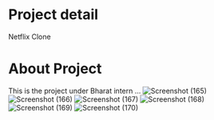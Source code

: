 # Project detail 
Netflix Clone 
# About Project
This is the project under Bharat intern ...
![Screenshot (165)](https://github.com/guptaravimp/Netflixproject/assets/142169363/21071e3c-cfae-435d-b347-7846a53796c1)
![Screenshot (166)](https://github.com/guptaravimp/Netflixproject/assets/142169363/7b8b0a69-1d4a-43b1-ad06-eed21b5311db)
![Screenshot (167)](https://github.com/guptaravimp/Netflixproject/assets/142169363/78b28c5d-23e9-4082-9cae-e740fe709223)
![Screenshot (168)](https://github.com/guptaravimp/Netflixproject/assets/142169363/abfd2ae1-bbdd-4e44-83f3-1c94cc193068)
![Screenshot (169)](https://github.com/guptaravimp/Netflixproject/assets/142169363/fb5642a5-4ec8-4bf8-a278-894b1b2de17f)
![Screenshot (170)](https://github.com/guptaravimp/Netflixproject/assets/142169363/668a5639-0a72-4d9f-aee7-bb41b1c2d9b8)

